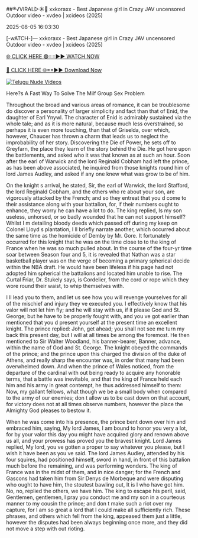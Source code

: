 ##®️√VIRAL▷☀️👄    xxkoraxx - Best Japanese girl in Crazy JAV uncensored Outdoor video - xvdeo &#124; xcideos (2025)

2025-08-05 16:03:30



[-wATCH-]—    xxkoraxx - Best Japanese girl in Crazy JAV uncensored Outdoor video - xvdeo &#124; xcideos (2025)

[🌐 CLICK HERE 🟢==►► WATCH NOW](https://www.youtucams.com/tracking/githubcom)

[🔴 CLICK HERE 🌐==►► Download Now](https://www.youtucams.com/tracking/githubcom)

[![Telugu Nude Videos](https://i.imgur.com/dJHk4Zq.gif)](https://www.youtucams.com/tracking/githubcom)



Here?s A Fast Way To Solve The Milf Group Sex Problem

Throughout the broad and various areas of romance, it can be troublesome do discover a personality of larger simplicity and fact than that of Enid, the daughter of Earl Ynywl. The character of Enid is admirably sustained via the whole tale; and as it is more natural, because much less overstrained, so perhaps it is even more touching, than that of Griselda, over which, however, Chaucer has thrown a charm that leads us to neglect the improbability of her story. Discovering the Die of Power, he sets off to Greyfarn, the place they learn of the story behind the Die. He got here upon the battlements, and asked who it was that known as at such an hour. Soon after the earl of Warwick and the lord Reginald Cobham had left the prince, as has been above associated, he inquired from those knights round him of lord James Audley, and asked if any one knew what was grow to be of him.

On the knight s arrival, he stated,  Sir, the earl of Warwick, the lord Stafford, the lord Reginald Cobham, and the others who re about your son, are vigorously attacked by the French; and so they entreat that you d come to their assistance along with your battalion, for, if their numbers ought to enhance, they worry he can have a lot to do.  The king replied,  Is my son useless, unhorsed, or so badly wounded that he can not support himself? Whilst I m detailing bloody deeds which passed off during my keep on Colonel Lloyd s plantation, I ll briefly narrate another, which occurred about the same time as the homicide of Demby by Mr. Gore. It fortunately occurred for this knight that he was on the time close to to the king of France when he was so much pulled about. In the course of the four-yr time soar between Season four and 5, it is revealed that Nathan was a star basketball player was on the verge of becoming a primary spherical decide within the NBA draft. He would have been lifeless if his page had not adopted him spherical the battalions and located him unable to rise.  The Curtal Friar,  Dr. Stukely says,  is Cordelier, from the cord or rope which they wore round their waist, to whip themselves with.

I ll lead you to them, and let us see how you will revenge yourselves for all of the mischief and injury they ve executed you. I effectively know that his valor will not let him fly; and he will stay with us, if it please God and St. George; but he have to be properly fought with, and you ve got earlier than mentioned that you d present yourself at the present time an excellent knight.  The prince replied:  John, get ahead; you shall not see me turn my back this present day, but I will at all times be among the foremost.  He then mentioned to Sir Walter Woodland, his banner-bearer,  Banner, advance, within the name of God and St. George.  The knight obeyed the commands of the prince; and the prince upon this charged the division of the duke of Athens, and really sharp the encounter was, in order that many had been overwhelmed down. And when the prince of Wales noticed, from the departure of the cardinal with out being ready to acquire any honorable terms, that a battle was inevitable, and that the king of France held each him and his army in great contempt, he thus addressed himself to them:  Now, my gallant fellows, what though we be a small body when compared to the army of our enemies; don t allow us to be cast down on that account, for victory does not at all times observe numbers, however the place the Almighty God pleases to bestow it.

When he was come into his presence, the prince bent down over him and embraced him, saying,  My lord James, I am bound to honor you very a lot, for by your valor this day you might have acquired glory and renown above us all, and your prowess has proved you the bravest knight.  Lord James replied,  My lord, you ve gotten a proper to say whatever you please, but I wish it have been as you ve said. The lord James Audley, attended by his four squires, had positioned himself, sword in hand, in front of this battalion much before the remaining, and was performing wonders. The king of France was in the midst of them, and in nice danger; for the French and Gascons had taken him from Sir Denys de Morbeque and were disputing who ought to have him, the stoutest bawling out,  It is I who have got him.   No, no,  replied the others,  we have him.  The king to escape his peril, said,  Gentlemen, gentlemen, I pray you conduct me and my son in a courteous manner to my cousin the prince; and don t make such a riot over my capture, for I am so great a lord that I could make all sufficiently rich.  These phrases, and others which fell from the king, appeased them just a little, however the disputes had been always beginning once more, and they did not move a step with out rioting.